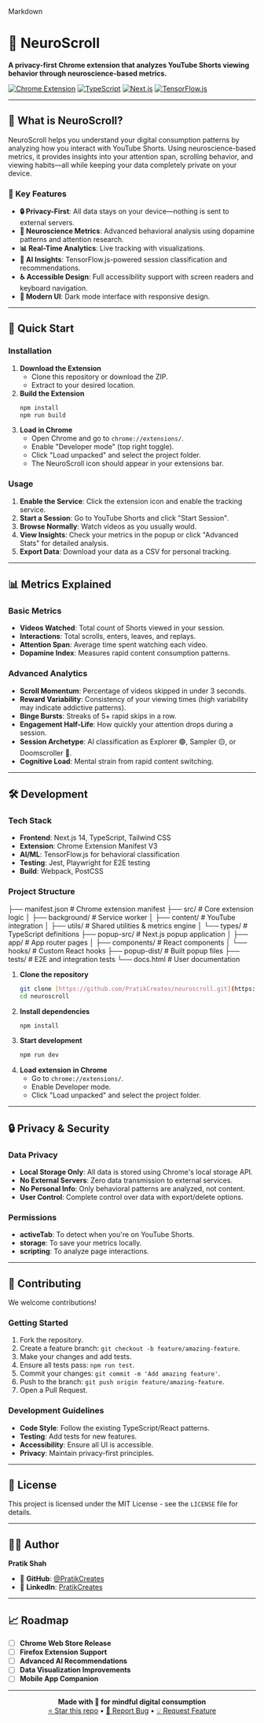 Markdown

# 🧠 NeuroScroll
**A privacy-first Chrome extension that analyzes YouTube Shorts viewing behavior through neuroscience-based metrics.**

[![Chrome Extension](https://img.shields.io/badge/Chrome-Extension-4285F4?style=for-the-badge&logo=googlechrome&logoColor=white)](https://chrome.google.com/webstore) [![TypeScript](https://img.shields.io/badge/TypeScript-007ACC?style=for-the-badge&logo=typescript&logoColor=white)](https://www.typescriptlang.org/) [![Next.js](https://img.shields.io/badge/Next.js-000000?style=for-the-badge&logo=nextdotjs&logoColor=white)](https://nextjs.org/) [![TensorFlow.js](https://img.shields.io/badge/TensorFlow.js-FF6F00?style=for-the-badge&logo=tensorflow&logoColor=white)](https://www.tensorflow.org/js)

---

## 🎯 What is NeuroScroll?
NeuroScroll helps you understand your digital consumption patterns by analyzing how you interact with YouTube Shorts. Using neuroscience-based metrics, it provides insights into your attention span, scrolling behavior, and viewing habits—all while keeping your data completely private on your device.

### 🔑 Key Features
-   **🔒 Privacy-First**: All data stays on your device—nothing is sent to external servers.
-   **🧠 Neuroscience Metrics**: Advanced behavioral analysis using dopamine patterns and attention research.
-   **📊 Real-Time Analytics**: Live tracking with visualizations.
-   **🤖 AI Insights**: TensorFlow.js-powered session classification and recommendations.
-   **♿ Accessible Design**: Full accessibility support with screen readers and keyboard navigation.
-   **📱 Modern UI**: Dark mode interface with responsive design.

---

## 🚀 Quick Start

### Installation
1.  **Download the Extension**
    -   Clone this repository or download the ZIP.
    -   Extract to your desired location.
2.  **Build the Extension**
    ```bash
    npm install
    npm run build
    ```
3.  **Load in Chrome**
    -   Open Chrome and go to `chrome://extensions/`.
    -   Enable "Developer mode" (top right toggle).
    -   Click "Load unpacked" and select the project folder.
    -   The NeuroScroll icon should appear in your extensions bar.

### Usage
1.  **Enable the Service**: Click the extension icon and enable the tracking service.
2.  **Start a Session**: Go to YouTube Shorts and click "Start Session".
3.  **Browse Normally**: Watch videos as you usually would.
4.  **View Insights**: Check your metrics in the popup or click "Advanced Stats" for detailed analysis.
5.  **Export Data**: Download your data as a CSV for personal tracking.

---

## 📊 Metrics Explained

### Basic Metrics
-   **Videos Watched**: Total count of Shorts viewed in your session.
-   **Interactions**: Total scrolls, enters, leaves, and replays.
-   **Attention Span**: Average time spent watching each video.
-   **Dopamine Index**: Measures rapid content consumption patterns.

### Advanced Analytics
-   **Scroll Momentum**: Percentage of videos skipped in under 3 seconds.
-   **Reward Variability**: Consistency of your viewing times (high variability may indicate addictive patterns).
-   **Binge Bursts**: Streaks of 5+ rapid skips in a row.
-   **Engagement Half-Life**: How quickly your attention drops during a session.
-   **Session Archetype**: AI classification as Explorer 🟢, Sampler 🟡, or Doomscroller 🔴.
-   **Cognitive Load**: Mental strain from rapid content switching.

---

## 🛠 Development

### Tech Stack
-   **Frontend**: Next.js 14, TypeScript, Tailwind CSS
-   **Extension**: Chrome Extension Manifest V3
-   **AI/ML**: TensorFlow.js for behavioral classification
-   **Testing**: Jest, Playwright for E2E testing
-   **Build**: Webpack, PostCSS

### Project Structure
├── manifest.json         # Chrome extension manifest
├── src/                  # Core extension logic
│   ├── background/       # Service worker
│   ├── content/          # YouTube integration
│   ├── utils/            # Shared utilities & metrics engine
│   └── types/            # TypeScript definitions
├── popup-src/            # Next.js popup application
│   ├── app/              # App router pages
│   ├── components/       # React components
│   └── hooks/            # Custom React hooks
├── popup-dist/           # Built popup files
├── tests/                # E2E and integration tests
└── docs.html             # User documentation

1.  **Clone the repository**
    ```bash
    git clone [https://github.com/PratikCreates/neuroscroll.git](https://github.com/PratikCreates/neuroscroll.git)
    cd neuroscroll
    ```
2.  **Install dependencies**
    ```bash
    npm install
    ```
3.  **Start development**
    ```bash
    npm run dev
    ```
4.  **Load extension in Chrome**
    -   Go to `chrome://extensions/`.
    -   Enable Developer mode.
    -   Click "Load unpacked" and select the project folder.

---

## 🔒 Privacy & Security

### Data Privacy
-   **Local Storage Only**: All data is stored using Chrome's local storage API.
-   **No External Servers**: Zero data transmission to external services.
-   **No Personal Info**: Only behavioral patterns are analyzed, not content.
-   **User Control**: Complete control over data with export/delete options.

### Permissions
-   **activeTab**: To detect when you're on YouTube Shorts.
-   **storage**: To save your metrics locally.
-   **scripting**: To analyze page interactions.

---

## 🤝 Contributing
We welcome contributions!

### Getting Started
1.  Fork the repository.
2.  Create a feature branch: `git checkout -b feature/amazing-feature`.
3.  Make your changes and add tests.
4.  Ensure all tests pass: `npm run test`.
5.  Commit your changes: `git commit -m 'Add amazing feature'`.
6.  Push to the branch: `git push origin feature/amazing-feature`.
7.  Open a Pull Request.

### Development Guidelines
-   **Code Style**: Follow the existing TypeScript/React patterns.
-   **Testing**: Add tests for new features.
-   **Accessibility**: Ensure all UI is accessible.
-   **Privacy**: Maintain privacy-first principles.

---

## 📄 License
This project is licensed under the MIT License - see the `LICENSE` file for details.

---

## 👨‍💻 Author
**Pratik Shah**
-   🐙 **GitHub**: [@PratikCreates](https://github.com/PratikCreates)
-   💼 **LinkedIn**: [PratikCreates](https://linkedin.com/in/PratikCreates)

---

## 📈 Roadmap
-   [ ] **Chrome Web Store Release**
-   [ ] **Firefox Extension Support**
-   [ ] **Advanced AI Recommendations**
-   [ ] **Data Visualization Improvements**
-   [ ] **Mobile App Companion**

---

<div align="center">
    <strong>Made with 🧠 for mindful digital consumption</strong>
    <br>
    <a href="https://github.com/PratikCreates/neuroscroll">⭐ Star this repo</a> •
    <a href="https://github.com/PratikCreates/neuroscroll/issues">🐛 Report Bug</a> •
    <a href="https://github.com/PratikCreates/neuroscroll/issues">💡 Request Feature</a>
</div>
